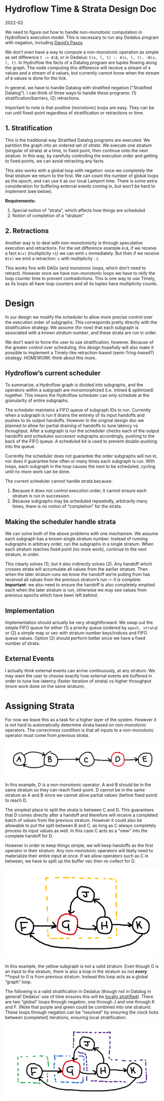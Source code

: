 # Hydroflow Time & Strata Design Doc
2022-02

We need to figure out how to handle non-monotonic computation in Hydroflow’s execution model. This is necessary to run any Dedalus program with negation, including [David’s Paxos](https://github.com/davidchuyaya/bud-paxos/tree/b196358a5e34074f3ae57205bad8016ebb954792/dedalus-paxos).

We don’t even have a way to compute a non-monotonic operation as simple as set difference `C := A\B`, or in Dedalus: `C(x, l, t) :- A(x, l, t), ~B(x, l, t)`. In Hydroflow the facts of a Datalog program are tuples flowing along the graph. The node computing this difference will receive a stream of `A` values and a stream of `B` values, but currently cannot know when the stream of `B` values is done for the tick.

In general, we have to handle Datalog with stratified negation ("Stratified Datalog”). I can think of three ways to handle these programs: (1) stratification/barriers, (2) retractions.

Important to note is that positive (monotonic) loops are easy. They can be run until fixed-point regardless of stratification or retractions or time.


## 1. Stratification

This is the traditional way Stratified Datalog programs are executed. We partition the graph into an ordered set of *strata*. We execute one stratum (singular of strata) at a time, to fixed point, then continue onto the next stratum. In this way, by carefully controlling the execution order and getting to fixed points, we can avoid retracting any facts.

This also works with a global loop with negation: once we completely the final stratum we return to the first. We can count the number of global loops as the *epoch*, and can use it as our local Lamport time. There is some extra consideration for buffering external events coming in, but won’t be hard to implement (see below).

**Requirements:**

1. Special notion of “strata”, which affects how things are scheduled
2. Notion of completion of a “stratum”
## 2. Retractions

Another way is to deal with non-monotonicity is through speculative execution and retractions. For the set difference example `A\B`, if we receive a fact `A(x)` (multiplicity `+1`) we can emit `x` immediately. But then if we receive `B(x)` we emit a retraction:  `x` with multiplicity `-1`.

This works fine with DAGs (and monotonic loops, which don’t need to retract). However once we have non-monotonic loops we have to reify the loop counter time to prevent contradictions. This is one way to use Timely, as its loops all have loop counters and all its tuples have multiplicity counts.

# Design

In our design we modify the scheduler to allow more precise control over the execution order of subgraphs. This corresponds pretty directly with the stratification strategy. We assume (for now) that each subgraph is associated with a known *stratum number*, and these strata are run in order.

We don’t want to force the user to use stratification, however. Because of the greater control over scheduling, this design hopefully will also make it possible to implement a Timely-like retraction-based (semi-?ring-based?) strategy. HOMEWORK: think about this more.

## Hydroflow’s current scheduler

To summarize, a Hydroflow graph is divided into subgraphs, and the operators within a subgraph are monomorphized (i.e. inlined & optimized) together. This means the Hydroflow scheduler can only schedule at the granularity of entire subgraphs.

The scheduler maintains a FIFO queue of subgraph IDs to run. Currently when a subgraph is run it drains the entirety of its input handoffs and pushes to its output handoffs. However in the original design doc we planned to allow for partial draining of handoffs to tune latency vs throughput. After a subgraph is run the scheduler checks each of the output handoffs and schedules successor subgraphs accordingly, pushing to the back of the FIFO queue. A scheduled bit is used to prevent double-pushing into the queue.

Currently the scheduler does not guarantee the order subgraphs will run in, nor does it guarantee how often or many times each subgraph is run. With loops, each subgraph in the loop causes the next to be scheduled, cycling until no more work can be done.

The current scheduler cannot handle strata because:

1. Because it does not control execution order, it cannot ensure each stratum is run in succession.
2. Because subgraphs may be scheduled repeatedly, arbitrarily many times, there is no notion of “completion” for the strata.
## Making the scheduler handle strata

We can solve both of the above problems with one mechanism. We assume each subgraph has a known single stratum number. Instead of running subgraphs in arbitrary order, run the subgraphs in a single stratum. When each stratum reaches fixed point (no more work), continue to the next stratum, in order.

This clearly solves (1), but it also indirectly solves (2). Any handoff which crosses strata will accumulate all values from the earlier stratum. Then when the later stratum runs we know the handoff we’re pulling from has received all values from the previous stratum’s run — *it is complete*. **Important**: we also need to ensure the handoff is also completely emptied each when the later stratum is run, otherwise we may see values from previous epochs which have been left behind.

## Implementation

Implementation should actually be very straightforward. We swap out the simple FIFO queue for either (1) a priority queue (ordered by `epoch, strata`) or (2) a simple map or vec with stratum number keys/indices and FIFO queue values. Option (2) should perform better since we have a fixed number of strata.

## External Events

I actually think external events can arrive continuously, at any stratum. We may want the user to choose exactly how external events are buffered in order to tune low-latency (faster iteration of strata) vs higher throughput (more work done on the same stratum).

# Assigning Strata

For now we leave this as a task for a higher layer of the system. However it is not hard to automatically determine strata based on non-monotonic operators. The correctness condition is that all inputs to a non-monotonic operator must come from previous strata.

![](images/2022-02_TS_01.png)


In this example, D is a non-monotonic operator. A and B should be in the same stratum so they can reach fixed-point. D cannot be in the same stratum as A and B since we cannot allow partial values (before fixed point) to reach D.

The simplest place to split the strata is between C and D. This guarantees that D comes directly after a handoff and therefore will receive a completed batch of values from the previous stratum. However it could also be allowable to put the split between B and C, as long as C always completely process its input values as well. In this case C acts as a “view” into the complete handoff for D.

However in order to keep things simple, we will keep handoffs as the first operator in their stratum. Any non-monotonic operators will likely need to materialize their entire input at once. If we allow operators such as C in between, we have to split up the buffer vec then re-collect for D.

![](images/2022-02_TS_02.png)


In this example, the yellow subgraph is not a valid stratum. Even though G is an input to the stratum, there is also a loop in the stratum so not ***every*** **input to G is from previous stratum. Instead this loop acts as a global “graph” loop.

The following is a valid stratification in Dedalus (though not in Datalog in general! Dedalus’ use of time ensures this will be [locally stratified](http://infolab.stanford.edu/~ullman/cs345notes/slides01-9.pdf)). There are two “global” loops through negation, one through J and one through K and F. (Note that purple and green could be combined into one stratum). These loops through negation can be “resolved” by ensuring the clock ticks between (completed) iterations, ensuring local stratification.

![](images/2022-02_TS_03.png)
